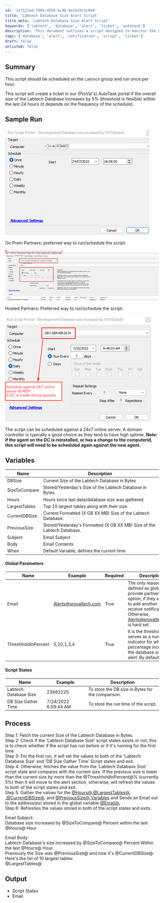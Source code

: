 ```yaml
---
id: '1e7111ed-fd09-4b58-bc4b-becb2dc3c8e0'
title: 'Labtech Database Size Alert Script'
title_meta: 'Labtech Database Size Alert Script'
keywords: ['labtech', 'database', 'alert', 'ticket', 'autotask']
description: 'This document outlines a script designed to monitor the Labtech Database size and create a ticket in AutoTask if the database size increases by a specified threshold within the last 24 hours. The script can be scheduled to run hourly and includes details on variables, global parameters, and the process flow for execution.'
tags: ['database', 'alert', 'notification', 'script', 'ticket']
draft: false
unlisted: false
---
```

## Summary

This script should be scheduled on the `Labtech` group and run once per hour.

This script will create a ticket in our (ProVal's) AutoTask portal if the overall size of the Labtech Database increases by 5% (threshold is flexible) within the last 24 hours (it depends on the frequency of the schedule).

## Sample Run

![Sample Run Image](../../../static/img/Database-size-increased-by-5%Global/image_1.png)

On Prem Partners: preferred way to run/schedule the script: 

![On Prem Partners Image](../../../static/img/Database-size-increased-by-5%Global/image_2.png)

Hosted Partners: Preferred way to run/schedule the script:

![Hosted Partners Image](../../../static/img/Database-size-increased-by-5%Global/image_3.png)

The script can be scheduled against a 24x7 online server. A domain controller is typically a good choice as they tend to have high uptime. **Note: if the agent on the DC is reinstalled, or has a change to the computerid, this script will need to be scheduled again against the new agent.**

## Variables

| Name              | Description                                                   |
|-------------------|---------------------------------------------------------------|
| DBSize            | Current Size of the Labtech Database in Bytes                |
| SizeToCompare     | Stored/Yesterday's Size of the Labtech Database in Bytes     |
| Hours             | Hours since last data/database size was gathered              |
| LargestTables     | Top 10 largest tables along with their size                   |
| CurrentDBSize     | Current Formatted (X GB XX MB) Size of the Labtech Database. |
| PreviousSize      | Stored/Yesterday's Formatted (X GB XX MB) Size of the Labtech Database. |
| Subject           | Email Subject                                                |
| Body              | Email Contents                                               |
| When              | Default Variable, defines the current time                   |

#### Global Parameters

| Name                | Example                                      | Required | Description                                                                                                                                                       |
|---------------------|----------------------------------------------|----------|-------------------------------------------------------------------------------------------------------------------------------------------------------------------|
| Email               | [Alerts@provaltech.com](mailto:Alerts@provaltech.com) | True     | The only reason it is defined as global is to provide partners an option, if they so want, to add another email to receive notifications. Otherwise, [Alerts@provaltech.com](mailto:Alerts@provaltech.com) is hard set. |
| ThreshholdInPercent | 5,10,1,3,4                                  | True     | It is the threshold that serves as a numerical indicator for what percentage increase in the database size to alert. By default, 5                             |

#### Script States

| Name                     | Example               | Description                                      |
|--------------------------|-----------------------|--------------------------------------------------|
| Labtech Database Size     | 23882225              | To store the DB size in Bytes for the comparison. |
| DB Size Gather Time      | 7/24/2022 6:59:44 AM | To store the run time of the script.              |

## Process

Step 1: Fetch the current Size of the Labtech Database in Bytes.  
Step 2: Check if the 'Labtech Database Size' script states exists or not, this is to check whether if the script has run before or if it's running for the first time.  
Step 3: For the first run, it will set the values to both of the 'Labtech Database Size' and 'DB Size Gather Time' Script states and exit.  
Step 4: Otherwise, fetches the value from the 'Labtech Database Size' script state and compares with the current size. If the previous size is lower than the current size by more than the @ThreshholdInPercent@% (currently 5%) then it will move to the alert section, otherwise, will refresh the values to both of the script states and exit.  
Step 5: Gather the values for the [@Hours@,@LargestTables@](http://@Hours@,@LargestTables@), [,@CurrentDBSize@](http://,@CurrentDBSize@), and [@PreviousSize@ Variables](http://@PreviousSize@Variables) and Sends an Email out to the address(es) stored in the global variable [@Email@.](http://@Email@.)  
Step 6: Refreshes the values stored in both of the script states and exits.  

Email Subject:  
Database size increased by @SizeToCompare@ Percent within the last @Hours@ Hour

Email Body:  
Labtech Database's size increased by @SizeToCompare@ Percent Within the last @Hours@ Hour.  
Previously the Size was @PreviousSize@ and now it's @CurrentDBSize@.  
Here's the list of 10 largest tables:  
@LargestTables@  

## Output

- Script States
- Email






